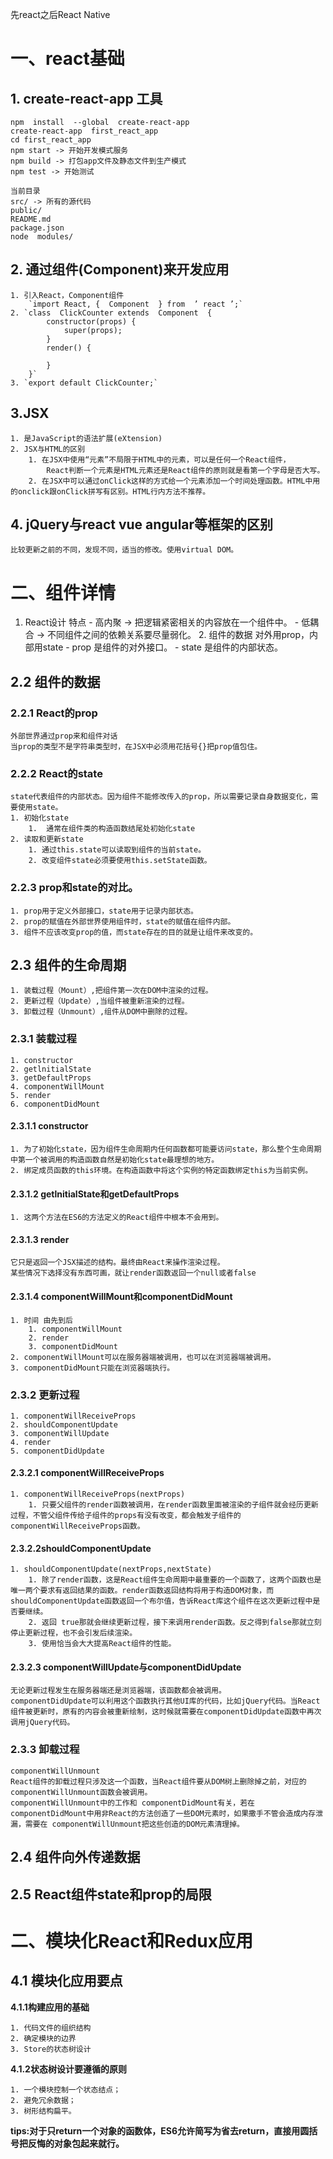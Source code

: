 先react之后React Native
# 一、react基础 #

## 1.  create-react-app 工具 ##

    npm  install  --global  create-react-app
    create-react-app  first_react_app
    cd first_react_app
    npm start -> 开始开发模式服务
    npm build -> 打包app文件及静态文件到生产模式
    npm test -> 开始测试

    当前目录
    src/ -> 所有的源代码
    public/
    README.md
    package.json
    node  modules/

## 2. 通过组件(Component)来开发应用 ##

    1. 引入React，Component组件
        `import React, {  Component  } from  ’ react ’;`
    2. `class  ClickCounter extends  Component  {
            constructor(props) {
                super(props);
            }
            render() {
                
            }
        }`
    3. `export default ClickCounter;`

## 3.JSX ##

    1. 是JavaScript的语法扩展(eXtension)
    2. JSX与HTML的区别
        1. 在JSX中使用“元素”不局限于HTML中的元素，可以是任何一个React组件，
            React判断一个元素是HTML元素还是React组件的原则就是看第一个字母是否大写。
        2. 在JSX中可以通过onClick这样的方式给一个元素添加一个时间处理函数。HTML中用的onclick跟onClick拼写有区别。HTML行内方法不推荐。

## 4. jQuery与react vue angular等框架的区别 ##

    比较更新之前的不同，发现不同，适当的修改。使用virtual DOM。

# 二、组件详情 #

   1. React设计 特点
    - 高内聚 -> 把逻辑紧密相关的内容放在一个组件中。
    - 低耦合 -> 不同组件之间的依赖关系要尽量弱化。
    2. 组件的数据 对外用prop，内部用state
    - prop 是组件的对外接口。
    - state 是组件的内部状态。

## 2.2 组件的数据 ##
### 2.2.1 React的prop ###

    外部世界通过prop来和组件对话
    当prop的类型不是字符串类型时，在JSX中必须用花括号{}把prop值包住。

### 2.2.2 React的state ###

    state代表组件的内部状态。因为组件不能修改传入的prop，所以需要记录自身数据变化，需要使用state。
    1. 初始化state
        1.  通常在组件类的构造函数结尾处初始化state
    2. 读取和更新state
        1. 通过this.state可以读取到组件的当前state。
        2. 改变组件state必须要使用this.setState函数。

### 2.2.3 prop和state的对比。 ###

    1. prop用于定义外部接口，state用于记录内部状态。
    2. prop的赋值在外部世界使用组件时，state的赋值在组件内部。
    3. 组件不应该改变prop的值，而state存在的目的就是让组件来改变的。

## 2.3 组件的生命周期 ##

    1. 装载过程（Mount）,把组件第一次在DOM中渲染的过程。
    2. 更新过程（Update）,当组件被重新渲染的过程。
    3. 卸载过程（Unmount）,组件从DOM中删除的过程。

### 2.3.1 装载过程 ###

    1. constructor
    2. getlnitialState
    3. getDefaultProps
    4. componentWillMount
    5. render
    6. componentDidMount

#### 2.3.1.1 constructor ####

    1. 为了初始化state，因为组件生命周期内任何函数都可能要访问state，那么整个生命周期中第一个被调用的构造函数自然是初始化state最理想的地方。
    2. 绑定成员函数的this环境。在构造函数中将这个实例的特定函数绑定this为当前实例。

#### 2.3.1.2 getlnitialState和getDefaultProps ####

    1. 这两个方法在ES6的方法定义的React组件中根本不会用到。

#### 2.3.1.3 render ####

    它只是返回一个JSX描述的结构。最终由React来操作渲染过程。
    某些情况下选择没有东西可画，就让render函数返回一个null或者false

#### 2.3.1.4 componentWillMount和componentDidMount ####

    1. 时间 由先到后
        1. componentWillMount
        2. render
        3. componentDidMount
    2. componentWillMount可以在服务器端被调用，也可以在浏览器端被调用。
    3. componentDidMount只能在浏览器端执行。

### 2.3.2 更新过程 ###

    1. componentWillReceiveProps
    2. shouldComponentUpdate
    3. componentWillUpdate
    4. render
    5. componentDidUpdate

#### 2.3.2.1 componentWillReceiveProps ####

    1. componentWillReceiveProps(nextProps)
        1. 只要父组件的render函数被调用，在render函数里面被渲染的子组件就会经历更新过程，不管父组件传给子组件的props有没有改变，都会触发子组件的componentWillReceiveProps函数。


#### 2.3.2.2shouldComponentUpdate  ####

    1. shouldComponentUpdate(nextProps,nextState)
        1. 除了render函数，这是React组件生命周期中最重要的一个函数了，这两个函数也是唯一两个要求有返回结果的函数。render函数返回结构将用于构造DOM对象，而shouldComponentUpdate函数返回一个布尔值，告诉React库这个组件在这次更新过程中是否要继续。
        2. 返回 true那就会继续更新过程，接下来调用render函数。反之得到false那就立刻停止更新过程，也不会引发后续渲染。
        3. 使用恰当会大大提高React组件的性能。

#### 2.3.2.3 componentWillUpdate与componentDidUpdate ####

    无论更新过程发生在服务器端还是浏览器端，该函数都会被调用。
    componentDidUpdate可以利用这个函数执行其他UI库的代码，比如jQuery代码。当React组件被更新时，原有的内容会被重新绘制，这时候就需要在componentDidUpdate函数中再次调用jQuery代码。

### 2.3.3 卸载过程 ###

    componentWillUnmount
    React组件的卸载过程只涉及这一个函数，当React组件要从DOM树上删除掉之前，对应的componentWillUnmount函数会被调用。
    componentWillUnmount中的工作和 componentDidMount有关，若在 componentDidMount中用非React的方法创造了一些DOM元素时，如果撒手不管会造成内存泄漏，需要在 componentWillUnmount把这些创造的DOM元素清理掉。

## 2.4 组件向外传递数据 ##

## 2.5 React组件state和prop的局限 ##


# 二、模块化React和Redux应用 #

## 4.1 模块化应用要点 ##

**4.1.1构建应用的基础**

    1. 代码文件的组织结构
    2. 确定模块的边界
    3. Store的状态树设计

**4.1.2状态树设计要遵循的原则**

    1. 一个模块控制一个状态结点；
    2. 避免冗余数据；
    3. 树形结构扁平。

**tips:对于只return一个对象的函数体，ES6允许简写为省去return，直接用圆括号把反悔的对象包起来就行。**

